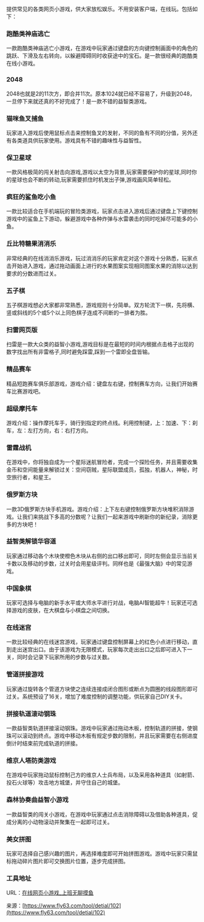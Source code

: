提供常见的各类网页小游戏，供大家放松娱乐。不用安装客户端，在线玩。包括如下：

### 跑酷类神庙逃亡
一款跑酷类神庙逃亡小游戏，在游戏中玩家通过键盘的方向键控制画面中的角色的跳跃、下滑及左右转向，以躲避障碍同时收获途中的宝石。是一款很经典的跑酷类在线小游戏。

### 2048
2048也就是2的11次方，即合并11次。原本1024就已经不容易了，升级到2048，一旦停下来就还真的不好完成了！是一款不错的益智类游戏。

### 猫咪鱼叉捕鱼
玩家进入游戏后使用鼠标点击来控制鱼叉的发射，不同的鱼有不同的分值，另外还有各类道具供玩家使用。游戏具有不错的趣味性与益智性。

### 保卫星球
一款风格极简的闯关射击向游戏,游戏以太空为背景,玩家需要保护你的星球,同时你的星球也会不断的转动,玩家需要抓住时机发出子弹,游戏画风简单轻松。

### 疯狂的鲨鱼吃小鱼
一款比较适合在手机端玩的冒险类游戏，玩家点击进入游戏后通过键盘上下键控制游戏中的鲨鱼上下游动，躲避游戏中各种炸弹与水雷袭击的同时吃掉尽可能多的小鱼。

### 丘比特糖果消消乐
非常经典的在线消消乐游戏，玩过消消乐的玩家肯定对这个游戏十分熟悉，玩家点击开始进入游戏，通过拖动画面上进行的水果图案实现相同图案水果的消除以达到要求的分数进而过关。

### 五子棋
五子棋游戏想必大家都非常熟悉，游戏规则十分简单。双方轮流下一棋，先将横、竖或斜线的5个或5个以上同色棋子连成不间断的一排者为胜。

### 扫雷网页版
扫雷是一款大众类的益智小游戏,游戏目标是在最短的时间内根据点击格子出现的数字找出所有非雷格子,同时避免踩雷,踩到一个雷即全盘皆输。

### 精品赛车
精品短跑赛车俱乐部游戏，游戏介绍：键盘左右键，控制赛车方向，让我们开始赛车比赛游戏吧。

### 超级摩托车
游戏介绍：操作摩托车手，骑行到指定的终点线。利用控制键，上：加速、下：刹车，左：左打方向，右：右打方向。

### 雷霆战机
在游戏中，你将独自成为一个星际迷航冒险者，完成一个探险任务，并且需要收集金币和空间能量来解锁过关：空间窃贼，星际联盟成员，孤独，机器人，神秘，时空旅行者，和星王。

### 俄罗斯方块
一款3D俄罗斯方块手机游戏。游戏介绍：上下左右键控制俄罗斯方块堆积消除游戏。让我们来挑战下多高的分数呢？让我们一起来游戏中刷新你的新纪录，消除更多的方块吧！

### 益智类解锁华容道
玩家通过移动各个木块使橙色木块从右侧的出口移出即可，同时左侧会显示当前关卡数以及移动的步数，过关时会用星级评判。同样也是《最强大脑》中的常见游戏。

### 中国象棋
玩家可选择与电脑的新手水平或大师水平进行对战，电脑AI智能超牛！玩家还可选择游戏的皮肤，在大棋盘与小棋盘之间切换。

### 在线迷宫
一款比较经典的在线迷宫游戏，玩家通过键盘控制屏幕上的红色小点进行移动，直到走出迷宫出口。由于该游戏为无限模式，玩家每次走出出口之后即可进入下一关，同时会记录下玩家所用的步数与过关数。

### 管道拼接游戏
玩家通过旋转各个管道方块使之连续连接成闭合图形或断点为圆圈的线段图形即可过关。系统预设了16关，增加了难度控制的调整功能，供玩家自己DIY关卡。

### 拼接轨道滚动钢珠
一款益智类轨道拼接滚动钢珠。游戏中玩家通过拖动木板，控制轨道的拼接，使钢珠可以滚动到终点。游戏中移动木板有规定步数的限制，并且玩家需要在右侧进度倒计时结束前完成轨道的拼接。

### 维京人塔防类游戏
在游戏中玩家拖动鼠标控制己方的维京人士兵布局，以及采用各种道具（如射箭、投石火球等）攻击地方城堡，并守住自己的城堡。

### 森林协奏曲益智小游戏
一款益智类的闯关小游戏，在游戏中玩家通过点击消除障碍以及借助各种道具，促成分离的小动物滚动并聚集在一起即可过关。

### 美女拼图
玩家可选择自己感兴趣的图片，再选择难度即可开始拼图游戏。游戏中玩家只需鼠标拖动碎片图片即可交换图片位置，逐步完成拼图。

### 工具地址
URL：[在线网页小游戏_上班无聊摸鱼](https://www.fly63.com/tool/game/)

来源：[https://www.fly63.com/tool/detial/102](https://www.fly63.com/tool/detial/102)
